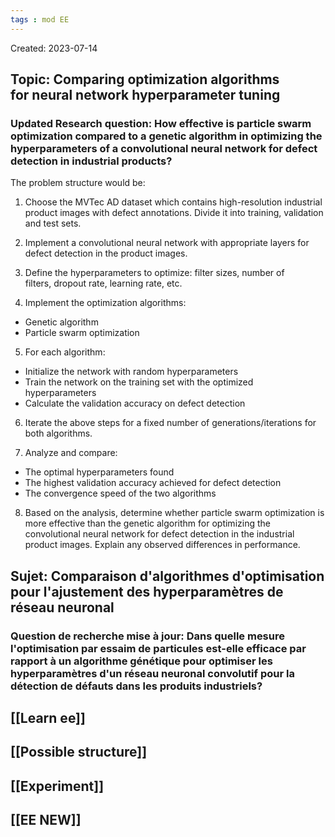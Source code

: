 ```yaml
---
tags : mod EE
---
```

Created: 2023-07-14

## **Topic**: Comparing optimization algorithms for neural network hyperparameter tuning

### **Updated Research question:** How effective is particle swarm optimization compared to a genetic algorithm in optimizing the hyperparameters of a convolutional neural network for defect detection in industrial products?

The problem structure would be:

1. Choose the MVTec AD dataset which contains high-resolution industrial product images with defect annotations. Divide it into training, validation and test sets.
    
2. Implement a convolutional neural network with appropriate layers for defect detection in the product images.
    
3. Define the hyperparameters to optimize: filter sizes, number of filters, dropout rate, learning rate, etc.
    
4. Implement the optimization algorithms:

- Genetic algorithm
- Particle swarm optimization

5. For each algorithm:

- Initialize the network with random hyperparameters
- Train the network on the training set with the optimized hyperparameters
- Calculate the validation accuracy on defect detection

6. Iterate the above steps for a fixed number of generations/iterations for both algorithms.

7. Analyze and compare:

- The optimal hyperparameters found
- The highest validation accuracy achieved for defect detection
- The convergence speed of the two algorithms

8. Based on the analysis, determine whether particle swarm optimization is more effective than the genetic algorithm for optimizing the convolutional neural network for defect detection in the industrial product images. Explain any observed differences in performance.


## **Sujet**: Comparaison d'algorithmes d'optimisation pour l'ajustement des hyperparamètres de réseau neuronal

### **Question de recherche mise à jour:** Dans quelle mesure l'optimisation par essaim de particules est-elle efficace par rapport à un algorithme génétique pour optimiser les hyperparamètres d'un réseau neuronal convolutif pour la détection de défauts dans les produits industriels?


## [[Learn ee]] 

## [[Possible structure]] 

## [[Experiment]] 

## [[EE NEW]] 